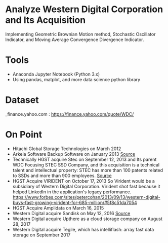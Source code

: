 # Analyze Western Digital Corporation and Its Acquisition
Implementing Geometric Brownian Motion method, Stochastic Oscillator Indicator, and Moving Average Convergence Divergence Indicator.

# Tools
* Anaconda Jupyter Notebook (Python 3.x)
* Using pandas, matplot, and more data science python library

# Dataset
_finance.yahoo.com : https://finance.yahoo.com/quote/WDC/

# On Point
* Hitachi Global Storage Technologies on March 2012 
* Arkeia Software Backup Software on January 2013 <a href="http://www.jagatreview.com/2013/01/pr-wd-memperluas-portofolio-produk-penyimpanan-smb-dengan-solusi-software-arkeia/">Source</a>
* Technically HGST acquire Stec on September 12, 2013 and Its parent WDC Focusing STEC SSD Company, and this acquisition is a technical talent and intellectual property: STEC has more than 100 patents related to SSDs and more than 900 employees. <a href="https://www.anandtech.com/show/7100/western-digital-acquires-stec">Source</a>
* HGST Acquire VIRIDENT on October 17, 2013 So Virident would be a subsidiary of Western Digital Corporation. Virident shot fast because it helped LinkedIn in the application's legacy performance. https://www.forbes.com/sites/petercohan/2013/09/13/western-digital-buys-fast-growing-virident-for-685-million/#5f8c51da7054 
* HGST Acquire Amplidata on March 16, 2015
* Western Digital acquire Sandisk on May 12, 2016 <a href="http://www.jagatreview.com/2016/05/western-digital-resmi-beli-sandisk-seharga-rp-253-triliun/ menutup hutang sandisk">Source</a>
* Western Digital acquire Upthere as a cloud storage company on August 28, 2017
* Western Digital acquire Tegile, which has intelliflash: array fast data storage on September 2017
 
